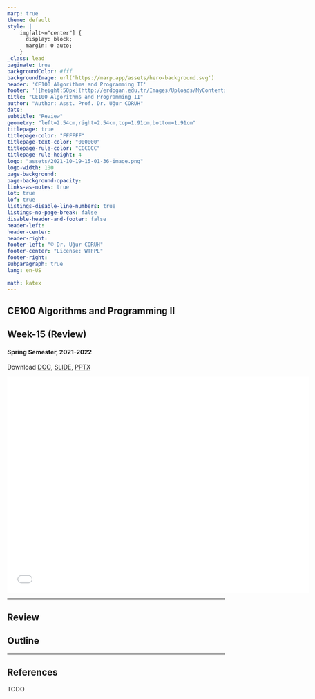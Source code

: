 ```yaml
---
marp: true
theme: default
style: |
    img[alt~="center"] {
      display: block;
      margin: 0 auto;
    }
_class: lead
paginate: true
backgroundColor: #fff
backgroundImage: url('https://marp.app/assets/hero-background.svg')
header: 'CE100 Algorithms and Programming II'
footer: '![height:50px](http://erdogan.edu.tr/Images/Uploads/MyContents/L_379-20170718142719217230.jpg) RTEU CE100 Week-15'
title: "CE100 Algorithms and Programming II"
author: "Author: Asst. Prof. Dr. Uğur CORUH"
date:
subtitle: "Review"
geometry: "left=2.54cm,right=2.54cm,top=1.91cm,bottom=1.91cm"
titlepage: true
titlepage-color: "FFFFFF"
titlepage-text-color: "000000"
titlepage-rule-color: "CCCCCC"
titlepage-rule-height: 4
logo: "assets/2021-10-19-15-01-36-image.png"
logo-width: 100 
page-background:
page-background-opacity:
links-as-notes: true
lot: true
lof: true
listings-disable-line-numbers: true
listings-no-page-break: false
disable-header-and-footer: false
header-left:
header-center:
header-right:
footer-left: "© Dr. Uğur CORUH"
footer-center: "License: WTFPL"
footer-right:
subparagraph: true
lang: en-US 

math: katex
---
```


<!-- _backgroundColor: aquq -->

<!-- _color: orange -->

<!-- paginate: false -->

## CE100 Algorithms and Programming II

## Week-15 (Review)

#### Spring Semester, 2021-2022

Download [DOC](ce100-week-15-review.tr.md_doc.pdf), [SLIDE](ce100-week-15-review.tr.md_slide.pdf), [PPTX](ce100-week-15-review.tr.md_slide.pptx)

<iframe width=700, height=500 frameBorder=0 src="../ce100-week-15-review.tr.md_slide.html"></iframe>

---

<!-- paginate: true -->

## Review

## Outline

---

## References

TODO
